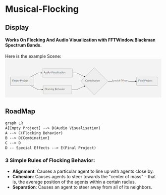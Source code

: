 # Musical-Flocking
## Display
#### Works On Flocking And Audio Visualization with FFTWindow.Blackman Spectrum Bands.
Here is the example Scene:
![](RoadMapPng.png)
## RoadMap
```mermaid
graph LR
A[Empty Project] --> B(Audio Visualisation)
A --> C(Flocking Behavior)
B --> D{Combination}
C --> D
D -- Special Effects --> E(Final Project)
```
### 3 Simple Rules of Flocking Behavior:  
- **Alignment**:  Causes a particular agent to line up with agents close by.
- **Cohesion**:  Causes agents to steer towards the "center of mass" - that is, the 	   average position of the agents within a certain radius.
- **Separation**:  Causes an agent to steer away from all of its neighbors.
